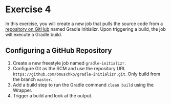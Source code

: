 # Exercise 4

In this exercise, you will create a new job that pulls the source code from a [repository on GitHub](https://github.com/bmuschko/gradle-initializr) named Gradle Initializr. Upon triggering a build, the job will execute a Gradle build.

## Configuring a GitHub Repository

1. Create a new freestyle job named `gradle-initializr`.
2. Configure Git as the SCM and use the repository URL `https://github.com/bmuschko/gradle-initializr.git`. Only build from the branch `master`.
3. Add a build step to run the Gradle command `clean build` using the Wrapper.
4. Trigger a build and look at the output.